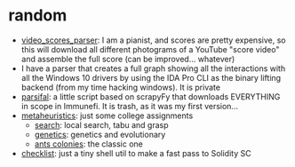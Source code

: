 # random

- [video_scores_parser](./video_scores_parser.py): I am a pianist, and scores are pretty expensive, so this will download all different photograms of a YouTube "score video" and assemble the full score (can be improved... whatever)
- I have a parser that creates a full graph showing all the interactions with all the Windows 10 drivers by using the IDA Pro CLI as the binary lifting backend (from my time hacking windows). It is private
- [parsifal](./parsifal.py): a little script based on scrapyFy that downloads EVERYTHING in scope in Immunefi. It is trash, as it was my first version...
- [metaheuristics](./metaheuristics): just some college assignments
  - [search](./metaheuristics/search%20stuff): local search, tabu and grasp
  - [genetics](./metaheuristics/genetics): genetics and evolutionary
  - [ants colonies](./metaheuristics/ants%20colonies): the classic one
- [checklist](checklist.sh): just a tiny shell util to make a fast pass to Solidity SC
